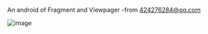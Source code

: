 ﻿An android of Fragment and Viewpager 
   -from 424276284@qq.com

 ![image](https://github.com/KIRAyeetar/Student/raw/master/lv4.png)


